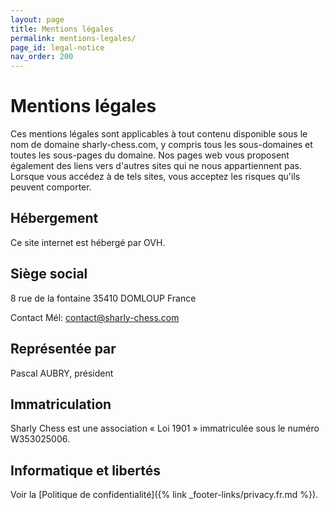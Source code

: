 ```yaml
---
layout: page
title: Mentions légales
permalink: mentions-legales/
page_id: legal-notice
nav_order: 200
---
```


# Mentions légales

Ces mentions légales sont applicables à tout contenu disponible sous le nom de domaine sharly-chess.com, y compris tous les sous-domaines et toutes les sous-pages du domaine. Nos pages web vous proposent également des liens vers d'autres sites qui ne nous appartiennent pas. Lorsque vous accédez à de tels sites, vous acceptez les risques qu'ils peuvent comporter.

## Hébergement

Ce site internet est hébergé par OVH.

## Siège social

8 rue de la fontaine
35410 DOMLOUP
France

Contact
Mél: contact@sharly-chess.com

## Représentée par

Pascal AUBRY, président

## Immatriculation

Sharly Chess est une association « Loi 1901 » immatriculée sous le numéro W353025006.

## Informatique et libertés

Voir la [Politique de confidentialité]({% link _footer-links/privacy.fr.md %}).
